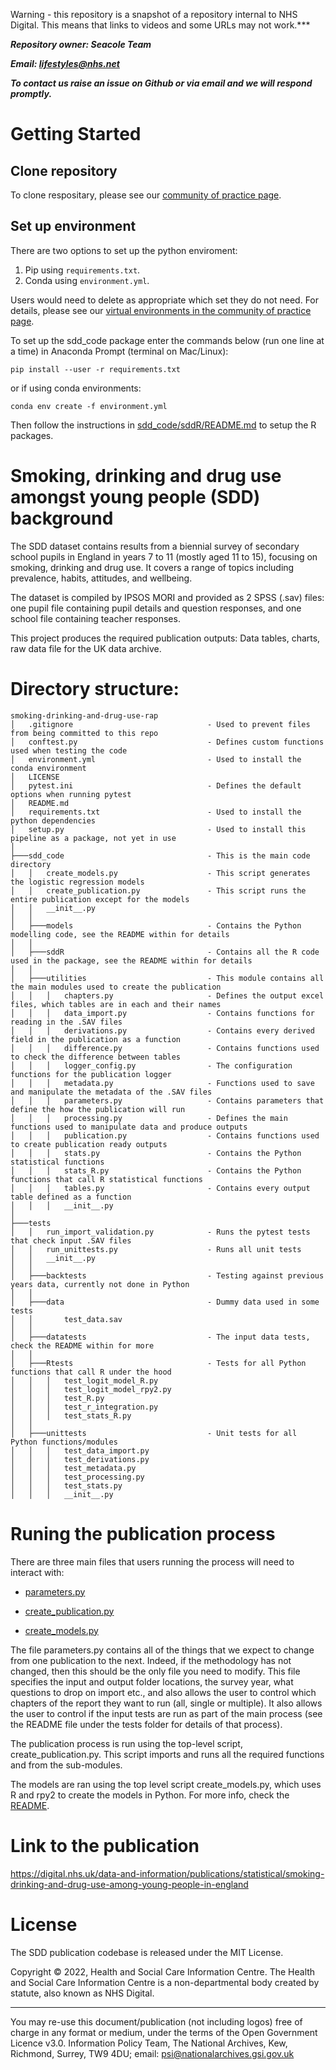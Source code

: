 Warning - this repository is a snapshot of a repository internal to NHS Digital. This means that links to videos and some URLs may not work.***

***Repository owner: Seacole Team***

***Email: lifestyles@nhs.net***

***To contact us raise an issue on Github or via email and we will respond promptly.***

# Getting Started

## Clone repository
To clone respositary, please see our [community of practice page](https://github.com/NHSDigital/rap-community-of-practice/blob/main/development-approach/02_using-git-collaboratively.md).

## Set up environment
There are two options to set up the python enviroment:
1. Pip using `requirements.txt`.
2. Conda using `environment.yml`.

Users would need to delete as appropriate which set they do not need. For details, please see our [virtual environments in the community of practice page](https://github.com/NHSDigital/rap-community-of-practice/blob/main/python/virtual-environments.md).


To set up the sdd_code package enter the commands below (run one line at a time) in Anaconda Prompt (terminal on Mac/Linux):
```
pip install --user -r requirements.txt
```

or if using conda environments:
```
conda env create -f environment.yml
```
Then follow the instructions in [sdd_code/sddR/README.md](sdd_code/sddR/README.md) to setup the R packages.

# Smoking, drinking and drug use amongst young people (SDD) background

The SDD dataset contains results from a biennial survey of secondary school pupils 
in England in years 7 to 11 (mostly aged 11 to 15), focusing on smoking, drinking
and drug use. It covers a range of topics including prevalence, habits, attitudes, 
and wellbeing.

The dataset is compiled by IPSOS MORI and provided as 2 SPSS (.sav) files: one pupil
file containing pupil details and question responses, and one school file containing
teacher responses.

This project produces the required publication outputs: Data tables, charts, raw
data file for the UK data archive.


# Directory structure:
```
smoking-drinking-and-drug-use-rap
│   .gitignore                              - Used to prevent files from being committed to this repo
│   conftest.py                             - Defines custom functions used when testing the code
│   environment.yml                         - Used to install the conda environment
│   LICENSE
│   pytest.ini                              - Defines the default options when running pytest
│   README.md
│   requirements.txt                        - Used to install the python dependencies
│   setup.py                                - Used to install this pipeline as a package, not yet in use
│
├───sdd_code                                - This is the main code directory
│   │   create_models.py                    - This script generates the logistic regression models
│   │   create_publication.py               - This script runs the entire publication except for the models
│   │   __init__.py
│   │
│   ├───models                              - Contains the Python modelling code, see the README within for details
│   │
│   ├───sddR                                - Contains all the R code used in the package, see the README within for details
│   │
│   ├───utilities                           - This module contains all the main modules used to create the publication
│   │   │   chapters.py                     - Defines the output excel files, which tables are in each and their names
│   │   │   data_import.py                  - Contains functions for reading in the .SAV files
│   │   │   derivations.py                  - Contains every derived field in the publication as a function
│   │   │   difference.py                   - Contains functions used to check the difference between tables
│   │   │   logger_config.py                - The configuration functions for the publication logger
│   │   │   metadata.py                     - Functions used to save and manipulate the metadata of the .SAV files
│   │   │   parameters.py                   - Contains parameters that define the how the publication will run
│   │   │   processing.py                   - Defines the main functions used to manipulate data and produce outputs
│   │   │   publication.py                  - Contains functions used to create publication ready outputs
│   │   │   stats.py                        - Contains the Python statistical functions
│   │   │   stats_R.py                      - Contains the Python functions that call R statistical functions
│   │   │   tables.py                       - Contains every output table defined as a function
│   │   │   __init__.py
│
├───tests                               
│   │   run_import_validation.py            - Runs the pytest tests that check input .SAV files
│   │   run_unittests.py                    - Runs all unit tests
│   │   __init__.py 
│   │
│   ├───backtests                           - Testing against previous years data, currently not done in Python
│   │
│   ├───data                                - Dummy data used in some tests
│   │       test_data.sav
│   │
│   ├───datatests                           - The input data tests, check the README within for more
│   │
│   ├───Rtests                              - Tests for all Python functions that call R under the hood
│   │   │   test_logit_model_R.py
│   │   │   test_logit_model_rpy2.py
│   │   │   test_R.py
│   │   │   test_r_integration.py
│   │   │   test_stats_R.py
│   │
│   ├───unittests                           - Unit tests for all Python functions/modules
│   │   │   test_data_import.py
│   │   │   test_derivations.py
│   │   │   test_metadata.py
│   │   │   test_processing.py
│   │   │   test_stats.py
│   │   │   __init__.py
```

# Runing the publication process

There are three main files that users running the process will need to interact with:

- [parameters.py](sdd_code/utilities/parameters.py)

- [create_publication.py](sdd_code/create_publication.py)

- [create_models.py](sdd_code/create_models.py)

The file parameters.py contains all of the things that we expect to change from one publication
to the next. Indeed, if the methodology has not changed, then this should be the only file you need
to modify. This file specifies the input and output folder locations, the survey year,
what questions to drop on import etc., and also allows the user to control which chapters
of the report they want to run (all, single or multiple). It also allows the user to control
if the input tests are run as part of the main process (see the README file under the tests folder
for details of that process).

The publication process is run using the top-level script, create_publication.py. 
This script imports and runs all the required functions and from the sub-modules.

The models are ran using the top level script create_models.py, which uses R and rpy2 to create the models in Python. For more info, check the [README](sdd_code/models/README.md).

# Link to the publication
https://digital.nhs.uk/data-and-information/publications/statistical/smoking-drinking-and-drug-use-among-young-people-in-england

# License
The SDD publication codebase is released under the MIT License.

Copyright © 2022, Health and Social Care Information Centre. The Health and Social Care Information Centre is a non-departmental body created by statute, also known as NHS Digital.
________________________________________
You may re-use this document/publication (not including logos) free of charge in any format or medium, under the terms of the Open Government Licence v3.0.
Information Policy Team, The National Archives, Kew, Richmond, Surrey, TW9 4DU;
email: psi@nationalarchives.gsi.gov.uk


